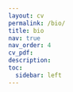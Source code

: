 ```yaml
---
layout: cv
permalink: /bio/
title: bio
nav: true
nav_order: 4
cv_pdf: 
description:
toc:
  sidebar: left
---
```

